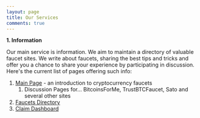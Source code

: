 ```yaml
---
layout: page
title: Our Services
comments: true
---
```


**1. Information**

Our main service is information. We aim to maintain a directory of valuable faucet sites. We write about faucets, sharing the best tips and tricks and offer you a chance to share your experience by participating in discussion. Here's the current list of pages offering such info:

<div>

  <ol>
    <li><a href="http://www.all-faucets.com">Main Page</a> - an introduction to cryptocurrency faucets
      <ol>
        <li>Discussion Pages for... BitcoinsForMe, TrustBTCFaucet, Sato and several other sites</li>
      </ol>
    </li>
    <li><a href="http://www.all-faucets.com/all/index.html">Faucets Directory</a></li>
    <li><a href="http://www.all-faucets.com/dashboard.html">Claim Dashboard</a></li>

  </ol>

</div>
